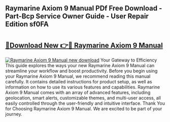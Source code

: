 ## Raymarine Axiom 9 Manual PDf Free Download - Part-Bcp Service Owner Guide - User Repair Edition sf0FA

# <h2><a href="http://bc28843.oget.top/?id=Raymarine+Axiom+9+Manual">🔗Download New 👉🔴 Raymarine Axiom 9 Manual</a></h2>

[![Raymarine Axiom 9 Manual new download](https://i.imgur.com/5g1atiW.png)](http://bc28843.oget.top/?id=Raymarine+Axiom+9+Manual)
Your Gateway to Efficiency This guide explores the ways your new Raymarine Axiom 9 Manual can streamline your workflow and boost productivity. Before you begin using your Raymarine Axiom 9 Manual, we recommend reading this manual carefully. It contains detailed instructions for product setup, as well as information on how to use its various features and capabilities. Raymarine Axiom 9 Manual comes with an array of advanced features, including geolocation, smart alerts, customizable themes, and multi-user access, all easily controlled through the user-friendly and intuitive interface. Thank You for Choosing Raymarine Axiom 9 Manual. We are excited to be part of your journey.
